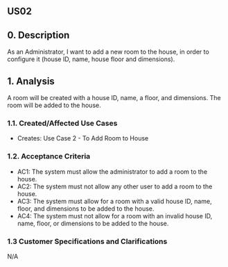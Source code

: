 ## US02

## 0. Description

As an Administrator, I want to add a new room to the house, in order to
configure it (house ID, name, house floor and dimensions).

## 1. Analysis
A room will be created with a house ID, name, a floor, and dimensions.
The room will be added to the house.

### 1.1. Created/Affected Use Cases

* Creates: Use Case 2 - To Add Room to House

### 1.2. Acceptance Criteria

* AC1: The system must allow the administrator to add a room to the house.
* AC2: The system must not allow any other user to add a room to the house.
* AC3: The system must allow for a room with a valid house ID, name, floor, and dimensions to be added to the house.
* AC4: The system must not allow for a room with an invalid house ID, name, floor, or dimensions to be added to the house.

### 1.3 Customer Specifications and Clarifications

N/A